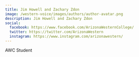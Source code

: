 ```yaml
---
title: Jim Howell and Zachary Zdon
image: /western-voice/images/authors/author-avatar.png
description: Jim Howell and Zachary Zdon
social:
  facebook: https://www.facebook.com/ArizonaWesternCollege/
  twitter: https://twitter.com/ArizonaWestern
  instagram: https://www.instagram.com/arizonawestern/
---
```


AWC Student